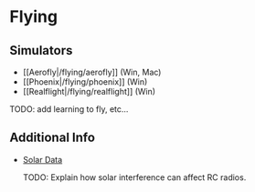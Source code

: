 # Flying

## Simulators

* [[Aerofly|/flying/aerofly]] (Win, Mac)
* [[Phoenix|/flying/phoenix]] (Win)
* [[Realflight|/flying/realflight]] (Win)

TODO: add learning to fly, etc...

## Additional Info

* [Solar Data](http://www.n3kl.org/sun/noaa.html)
  
  TODO: Explain how solar interference can affect RC radios.